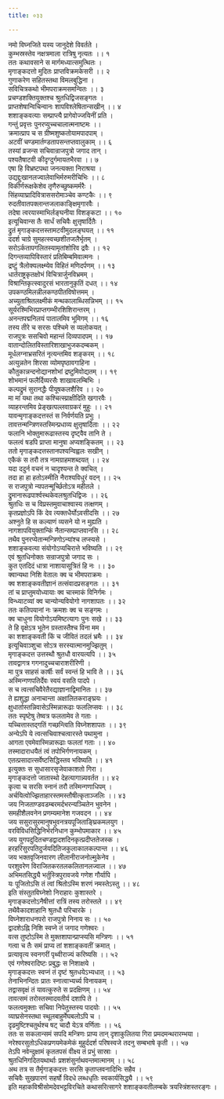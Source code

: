 ```yaml
---
title: ०३३

---
```

नमो विघ्नजिते यस्य जानुदेशे विवर्तते ।  
कुम्भस्रस्तेव नक्षत्रमाला रात्रिषु नृत्यतः ।। १  
ततः कथावसाने स मार्गमध्यात्समुत्थितः ।  
मृगाङ्कदत्तो मुदितः प्राप्तविक्रमकेसरी ।। २  
गुणाकरेण सहितस्तथा विमलबुद्धिना ।  
सविचित्रकथो भीमपराक्रमसमन्वितः ।। ३  
प्रचण्डशक्तियुक्तश्च श्रुतधिद्विजसङ्गतः ।  
प्राप्तशेषान्विचिन्वानः शापविश्लेषितान्सखीन् ।। ४  
शशाङ्कवत्याः सम्प्राप्त्यै प्रागेवोज्जयिनीं प्रति ।  
गन्तुं प्रवृत्तः पुनरप्युच्चचालात्मनाष्टमः ।।  
क्रमात्प्राप च स ग्रीष्मशुष्कतोयामपादपाम् ।  
अटवीं चण्डमार्तण्डतापसन्तप्तवालुकाम् ।। ६  
तस्यां व्रजन्स सचिवान्राजपुत्रो जगाद तान् ।  
पश्यतैषाटवी कीदृग्दुर्गमायतभैरवा ।। ७  
एषा हि विभ्रष्टपथा जनत्यक्ता निराश्रया ।  
उद्यद्दुःखानलज्वालेवाभिर्मरुमरीचिभिः ।। ८  
विकीर्णरूक्षकेशेव तृणैरुच्छुष्कमर्मरैः ।  
सिंहव्याघ्रादिवित्राससरोमाञ्चेव कण्टकैः ।। ९  
रुदतीवातपक्लान्तजलाकाङ्क्षिमृगारवैः ।  
तदेषा त्वरयास्माभिर्लङ्घनीया विशङ्कटा ।। १०  
इत्यूचिवान्स तैः सार्धं सचिवैः क्षुत्तृषार्दितैः ।  
द्रुतं मृगाङ्कदत्तस्तामटवीमुदलङ्घयत् ।। ११  
ददर्श चाग्रे सुमहत्स्वच्छशीतजलैर्भृतम् ।  
सरोऽर्कतापगलितस्यामृतांशोरिव द्रवैः ।। १२  
दिगन्तव्यापिविस्तारं प्रतिबिम्बमिवात्मनः ।  
द्रष्टुं त्रैलोक्यलक्ष्म्येव विहितं मणिदर्पणम् ।। १३  
धार्तराष्ट्रकृतक्षोभं विचित्रार्जुनविभ्रमम् ।  
विश्रान्तिकृत्स्वादुरसं भारतानुकृतिं दधत् ।। १४  
उपकण्ठमिलन्नीलकण्ठपीतविषोत्तमम् ।  
अच्युताश्रितलक्ष्मीकं मन्थकालाब्धिसन्निभम् ।। १५  
सूर्यरश्मिभिरप्राप्तगम्भीरशिशिरान्तरम् ।  
अनन्तपद्मनिलयं पातालमिव भूमिगम् ।। १६  
तस्य तीरे च सरसः पश्चिमे स व्यलोकयत् ।  
राजपुत्रः ससचिवो महान्तं दिव्यपादपम् ।। १७  
वातान्दोलितविस्तारिशाखाभुजकदम्बकम् ।  
मूर्धलग्नाभ्रसरितं नृत्यन्तमिव शङ्करम् ।। १८  
अत्युन्नतेन शिरसा व्योमपृष्ठावगाहिना ।  
कौतुकान्नन्दनोद्यानशोभां द्रष्टुमिवोद्यतम् ।। १९  
शोभमानं फलैर्दिव्यरसैः शाखावलम्बिभिः ।  
कल्पद्रुमं सुरानद्धैः पीयूषकलशैरिव ।। २०  
मा मां यथा तथा कश्चित्स्प्राक्षीदिति खगारवैः ।  
व्याहरन्तमिव प्रेङ्खत्पल्लवाग्रकरं मुहुः ।। २१  
यावन्मृगाङ्कदत्तस्तं स निर्वर्णयति प्रभुः ।  
तावत्तन्मन्त्रिणस्तस्मिन्प्रधाव्य क्षुत्तृषार्दिताः ।। २२  
फलानि भोक्तुमारूढास्तस्य दृष्ट्वैव तानि ते ।  
फलत्वं षडपि प्राप्ता मानुषा अप्यशङ्कितम् ।। २३  
ततो मृगाङ्कदत्तस्तानपश्यन्विह्वलः सखीन् ।  
एकैकं स तरौ तत्र नामग्राहमशब्दयत् ।। २४  
यदा ददुर्न वचनं न चादृश्यन्त ते क्वचित् ।  
तदा हा हा हतोऽस्मीति नैराश्यविधुरं वदन् ।। २५  
स राजपुत्रो न्यपतन्मूर्च्छितोऽत्र महीतले ।  
द्रुमानारूढपार्श्वस्थकेवलश्रुतधिद्विजः ।। २६  
श्रुतधिः स च विप्रस्तमुवाचाश्वास्य तत्क्षणम् ।  
कृतप्रज्ञोऽपि किं देव त्यक्तधैर्योऽवसीदसि ।। २७  
अश्नुते हि स कल्याणं व्यसने यो न मुह्यति ।  
नागशापवियुक्तान्किं नैतान्सम्प्राप्तवानसि ।। २८  
तथैव पुनरप्येतान्मन्त्रिणोऽन्यांश्च लप्स्यसे ।  
शशाङ्कवत्या संयोगोऽप्यचिरात्ते भविष्यति ।। २९  
एवं श्रुतधिनोक्तः सन्राजपुत्रो जगाद सः ।  
कुत एतदिदं धात्रा नाशायासूत्रितं हि नः ।। ३०  
क्वान्यथा निशि वेतालः क्व च भीमपराक्रमः ।  
क्व शशाङ्कवतीज्ञानं तत्संवादप्रसङ्गतः ।। ३१  
तां च प्राप्तुमयोध्यायाः क्व चास्माकं विनिर्गमः ।  
विन्ध्याटव्यां क्व चान्योन्यवियोगो नागशापतः ।। ३२  
ततः कतिपयानां नः क्रमशः क्व च सङ्गमः ।  
क्व चाधुना वियोगोऽयमिष्टत्यागः पुनः सखे ।। ३३  
ते हि वृक्षेऽत्र भूतेन ग्रस्तास्तैश्च विना मम ।  
का शशाङ्कवती किं च जीवितं तदलं भ्रमैः ।। ३४  
इत्यूचिवाञ्शुचा सोऽत्र सरस्यात्मानमुज्झितुम् ।  
मृगाङ्कदत्त उत्तस्थौ श्रुतधौ वारयत्यपि ।। ३५  
तावद्वागत्र गगनादुच्चचाराशरीरिणी ।  
मा पुत्र साहसं कार्षीः सर्वं स्वन्तं हि भावि ते ।। ३६  
अस्मिन्गणपतिर्देवः स्वयं वसति पादपे ।  
स च त्वत्सचिवैरेतैरद्याज्ञानाद्विमानितः ।। ३७  
ते ह्यशुद्धा अनाचान्ता अक्षालितकराङ्घ्रयः ।  
क्षुधार्तास्तन्निवासेऽस्मिन्नारूढाः फललिप्सवः ।। ३८  
ततः स्पृष्टेषु तेष्वत्र फलतामेव ते गताः ।  
यच्चित्तास्तद्गतिं गच्छन्त्विति विघ्नेशशापतः ।। ३९  
अन्येऽपि ये त्वत्सचिवाश्चत्वारस्ते पथामुना ।  
आगता एवमेवास्मिन्नारूढाः फलतां गताः ।। ४०  
तस्मादाराधयैतं त्वं तपोभिर्गणनायकम् ।  
एतत्प्रसादात्सर्वेष्टसिद्धिस्तव भविष्यति ।। ४१  
इत्युक्तः स सुधासारसृजेवाकाशतो गिरा ।  
मृगाङ्कदत्तो जातास्थो देहत्यागान्न्यवर्तत ।। ४२  
कृत्वा च सरसि स्नानं तरौ तस्मिन्गणाधिपम् ।  
अर्चयित्वोज्झिताहारस्तमस्तौषीत्कृताञ्जलिः ।। ४३  
जय निजताण्डवडम्बरमर्दभरन्यञ्चितेन भुवनेन ।  
समहीशैलवनेन प्रणम्यमानेश गजवदन ।। ४४  
जय ससुरासुरमानुषभुवनत्रयपूजिताङ्घ्रिकमलयुग ।  
वरविविधसिद्धिनिर्भरनिधान कुम्भोपमाकार ।। ४५  
जय युगपदुदितचण्डद्वादशदिनकृत्प्रदीप्ततेजस्क ।  
हरहरिसुरपतिदुर्जयदितिजकुलाकालकल्पान्त ।। ४६  
जय भक्तवृजिनवारण लीलानीराजनोल्मुकेनेव ।  
परशुवरेण विराजितकरतलकलितानलज्वाल ।। ४७  
अभिमतसिद्ध्यै भर्तुस्त्रिपुरावजये गणेश गौर्यापि ।  
यः पूजितोऽसि तं त्वां श्रितोऽस्मि शरणं नमस्तेऽस्तु ।। ४८  
इति संस्तुतविघ्नेशो निराहारः कुशास्तरे ।  
मृगाङ्कदत्तोऽनैषीत्तां रात्रिं तस्य तरोस्तले ।। ४९  
तथैवैकादशाहानि श्रुतधौ परिचारके ।  
विघ्नेशाराधनपरो राजपुत्रो निनाय सः ।। ५०  
द्वादशेऽह्नि निशि स्वप्ने तं जगाद गणेश्वरः ।  
वत्स तुष्टोऽस्मि ते मुक्तशापान्प्राप्स्यसि मन्त्रिणः ।। ५१  
गत्वा च तैः समं प्राप्य तां शशाङ्कवतीं क्रमात् ।  
प्रत्यावृत्य स्वनगरीं पृथ्वीराज्यं करिष्यसि ।। ५२  
एवं गणेश्वरादिष्टः प्रबुद्धः स निशाक्षये ।  
मृगाङ्कदत्तः स्वप्नं तं दृष्टं श्रुतधयेऽभ्यधात् ।। ५३  
तेनाभिनन्दितः प्रातः स्नात्वाभ्यर्च्य विनायकम् ।  
तद्वासवृक्षं तं यावत्कुरुते स प्रदक्षिणम् ।। ५४  
तावत्समं तरोस्तस्मादवतीर्य दशापि ते ।  
फलत्वमुक्ताः सचिवा निपेतुस्तस्य पादयोः ।। ५५  
व्याघ्रसेनस्तथा स्थूलबाहुर्मेघबलोऽपि च ।  
दृढमुष्टिश्चतुर्थश्च षट् चादौ येऽत्र वर्णिताः ।। ५६  
ततः स सकलान्समं सपदि मन्त्रिणः प्राप्य तान् दृशाकुलितया गिरा प्रमदमन्थरारम्भया ।  
नरेश्वरसुतोऽधिकप्रणयमेकमेकं मुहुर्ददर्श परिषस्वजे तदनु सम्बभाषे कृती ।। ५७  
तेऽपि नवेन्दुक्षामं कृततपसं वीक्ष्य तं प्रभुं सास्राः ।  
श्रुतधिनिगदितयथार्थाः प्रशशंसुर्नाथवन्तमात्मानम् ।। ५८  
अथ तत्र स तैर्मृगाङ्कदत्तः सरसि कृताप्लवनादिभिः सहैव ।  
सचिवैः सुखपारणं सहर्षो विदधे लब्धधृतिः स्वकार्यसिद्ध्यै ।। ५९  
इति महाकविश्रीसोमदेवभट्टविरचिते कथासरित्सागरे शशाङ्कवतीलम्बके त्रयस्त्रिंशस्तरङ्गः ।